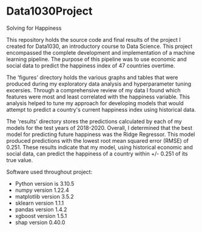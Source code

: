 # Data1030Project
Solving for Happiness 

This repository holds the source code and final results of the project I created for Data1030, an introductory course to Data Science. This project encompassed the complete development and implementation of a machine learning pipeline. The purpose of this pipeline was to use economic and social data to predict the happiness index of 47 countries overtime. 

The 'figures' directory holds the various graphs and tables that were produced during my exploratory data analysis and hyperparameter tuning excersies. Through a comprehensive review of my data I found which features were most and least correlated with the happiness variable. This analysis helped to tune my approach for developing models that would attempt to predict a country's current happiness index using historical data. 

The 'results' directory stores the predictions calculated by each of my models for the test years of 2018-2020. Overall, I determined that the best model for predicting future happiness was the Ridge Regressor. This model produced predictions with the lowest root mean squared error (RMSE) of 0.251. These results indicate that my model, using historical economic and social data, can predict the happiness of a country within +/- 0.251 of its true value. 

Software used throughout project:

- Python version is 3.10.5
- numpy version 1.22.4 
- matplotlib version 3.5.2 
- sklearn version 1.1.1 
- pandas version 1.4.2 
- xgboost version 1.5.1 
- shap version 0.40.0 
